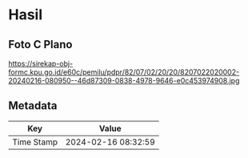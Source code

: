 # Hasil

## Foto C Plano

https://sirekap-obj-formc.kpu.go.id/e60c/pemilu/pdpr/82/07/02/20/20/8207022020002-20240216-080950--46d87309-0838-4978-9646-e0c453974908.jpg


## Metadata

| Key        | Value               |
| ---------- | ------------------- |
| Time Stamp | 2024-02-16 08:32:59 |



